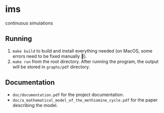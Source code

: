 # ims
continuous simulations

## Running
1. `make build` to build and install everything needed (on MacOS, some errors need to be fixed manually 🤡).
2. `make run` from the root directory. After running the program, the output will be stored in `graphs/pdf` directory.

## Documentation
- `doc/documentation.pdf` for the project documentation.
- `doc/a_mathematical_model_of_the_methiomine_cycle.pdf` for the paper describing the model.
